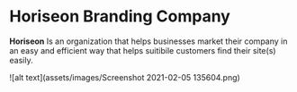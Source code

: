 # Horiseon Branding Company

**Horiseon** Is an organization that helps businesses market their company in an easy and efficient way that helps suitibile customers find their site(s) easily.

![alt text](assets/images/Screenshot 2021-02-05 135604.png)

